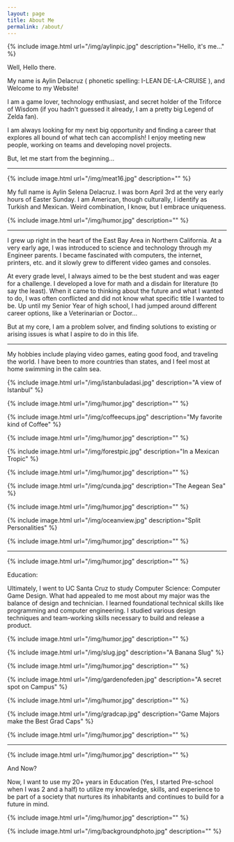 ```yaml
---
layout: page
title: About Me
permalink: /about/
---
```


<!-- this is actually the About me page-->

{% include image.html url="/img/aylinpic.jpg" description="Hello, it's me..." %}

Well, Hello there.

My name is Aylin Delacruz ( phonetic spelling: I-LEAN DE-LA-CRUISE ), and Welcome to my Website! 

I am a game lover, technology enthusiast, and secret holder of the Triforce of Wisdom (if you hadn't guessed it already, I am a pretty big Legend of Zelda fan). 

I am always looking for my next big opportunity and finding a career that explores all bound of what tech can accomplish! I enjoy meeting new people, working on teams and developing novel projects. 

But, let me start from the beginning...

____________________________________________________________________________________________

{% include image.html url="/img/meat16.jpg" description="" %}

My full name is Aylin Selena Delacruz. I was born April 3rd at the very early hours of Easter Sunday. I am American, though culturally, I identify as Turkish and Mexican. Weird combination, I know, but I embrace uniqueness.

{% include image.html url="/img/humor.jpg" description="" %}

____________________________________________________________________________________________


I grew up right in the heart of the East Bay Area in Northern California.
At a very early age, I was introduced to science and technology through my Engineer parents.
I became fascinated with computers, the internet, printers, etc. and it slowly grew to different video games and consoles. 

At every grade level, I always aimed to be the best student and was eager for a challenge. 
I developed a love for math and a disdain for literature (to say the least). 
When it came to thinking about the future and what I wanted to do, I was often conflicted and did not know what specific title I wanted to be. Up until my Senior Year of high school, I had jumped around different career options, like a Veterinarian or Doctor... 

But at my core, I am a problem solver, and finding solutions to existing or arising issues is what I aspire to do in this life. 

____________________________________________________________________________________________

My hobbies include playing video games, eating good food, and traveling the world. I have been to more countries than states, and I feel most at home swimming in the calm sea. 

{% include image.html url="/img/istanbuladasi.jpg" description="A view of Istanbul" %}

{% include image.html url="/img/humor.jpg" description="" %}

{% include image.html url="/img/coffeecups.jpg" description="My favorite kind of Coffee" %}

{% include image.html url="/img/humor.jpg" description="" %}

{% include image.html url="/img/forestpic.jpg" description="In a Mexican Tropic" %}

{% include image.html url="/img/humor.jpg" description="" %}

{% include image.html url="/img/cunda.jpg" description="The Aegean Sea" %}

{% include image.html url="/img/humor.jpg" description="" %}

{% include image.html url="/img/oceanview.jpg" description="Split Personalities" %}

{% include image.html url="/img/humor.jpg" description="" %}



____________________________________________________________________________________________

{% include image.html url="/img/humor.jpg" description="" %}

Education: 

Ultimately, I went to UC Santa Cruz to study Computer Science: Computer Game Design. 
What had appealed to me most about my major was the balance of design and technician. 
I learned foundational technical skills like programming and computer engineering.
I studied various design techniques and team-working skills necessary to build and release a product. 

{% include image.html url="/img/humor.jpg" description="" %}

{% include image.html url="/img/slug.jpg" description="A Banana Slug" %}

{% include image.html url="/img/humor.jpg" description="" %}

{% include image.html url="/img/gardenofeden.jpg" description="A secret spot on Campus" %}

{% include image.html url="/img/humor.jpg" description="" %}

{% include image.html url="/img/gradcap.jpg" description="Game Majors make the Best Grad Caps" %}

{% include image.html url="/img/humor.jpg" description="" %}


____________________________________________________________________________________________

{% include image.html url="/img/humor.jpg" description="" %}

And Now?

Now, I want to use my 20+ years in Education (Yes, I started Pre-school when I was 2 and a half) to utilize my knowledge, skills, and experience to be part of a society that nurtures its inhabitants and continues to build for a future in mind. 

{% include image.html url="/img/humor.jpg" description="" %}





{% include image.html url="/img/backgroundphoto.jpg" description="" %}